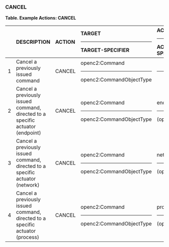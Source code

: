 ### CANCEL
**Table. Example Actions: CANCEL**

|  | DESCRIPTION | ACTION | TARGET<hr>TARGET-SPECIFIER | ACTUATOR<hr>ACTUATOR-SPECIFIER | MODIFIER | 
| :--- | :--- | :--- | :--- | :--- | :--- | 
| 1 | Cancel a previously issued command | CANCEL | openc2:Command<hr>openc2:CommandObjectType | <hr> | command-ref = command reference | 
| 2 | Cancel a previously issued command, directed to a specific actuator (endpoint) | CANCEL | openc2:Command<hr>openc2:CommandObjectType | endpoint<hr>(optional) | command-ref = command reference | 
| 3 | Cancel a previously issued command, directed to a specific actuator (network) | CANCEL | openc2:Command<hr>openc2:CommandObjectType | network<hr>(optional) | command-ref = command reference | 
| 4 | Cancel a previously issued command, directed to a specific actuator (process) | CANCEL | openc2:Command<hr>openc2:CommandObjectType | process<hr>(optional) | command-ref = command reference | 

